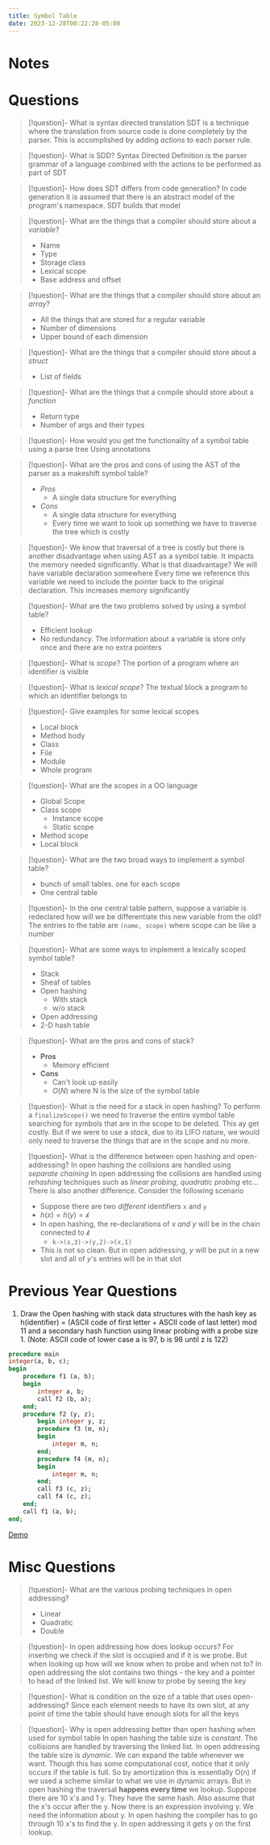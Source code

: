 ```yaml
---
title: Symbol Table
date: 2023-12-28T00:22:28-05:00
---
```

# Notes

# Questions

> [!question]- What is syntax directed translation
> SDT is a technique where the translation from source code is done completely by the parser. This is accomplished by adding *actions* to each parser rule. 

> [!question]- What is SDD?
> Syntax Directed Definition is the parser grammar of a language combined with the actions to be performed as part of SDT

> [!question]- How does SDT differs from code generation?
> In code generation it is assumed that there is an abstract model of the program's namespace. SDT builds that model

> [!question]- What are the things that a compiler should store about a *variable*?
> - Name
> - Type
> - Storage class
> - Lexical scope
> - Base address and offset

> [!question]- What are the things that a compiler should store about an *array*?
> - All the things that are stored for a regular variable
> - Number of dimensions
> - Upper bound of each dimension

> [!question]- What are the things that a compiler should store about a *struct*
> - List of fields

> [!question]- What are the things that a compile should store about a *function*
> - Return type
> - Number of args and their types

> [!question]- How would you get the functionality of a symbol table using a parse tree
> Using annotations

> [!question]- What are the pros and cons of using the AST of the parser as a makeshift symbol table?
> - *Pros*
> 	- A single data structure for everything
> - *Cons*
> 	- A single data structure for everything
> 	- Every time we want to look up something we have to traverse the tree which is costly

> [!question]- We know that traversal of a tree is costly but there is another disadvantage when using AST as a symbol table. It impacts the memory needed significantly. What is that disadvantage?
> We will have variable declaration somewhere
> Every time we reference this variable we need to include the pointer back to the original declaration. This increases memory significantly

> [!question]- What are the two problems solved by using a symbol table?
> - Efficient lookup
> - No redundancy. The information about a variable is store only once and there are no extra pointers

> [!question]- What is *scope*?
> The portion of a program where an identifier is visible

> [!question]- What is *lexical scope*?
> The textual block a program to which an identifier belongs to

> [!question]- Give examples for some lexical scopes
> - Local block
> - Method body
> - Class
> - File
> - Module
> - Whole program


> [!question]- What are the scopes in a OO language
> - Global Scope
> - Class scope
> 	- Instance scope
> 	- Static scope
> - Method scope
> - Local block

> [!question]- What are the two broad ways to implement a symbol table?
> - bunch of small tables. one for each scope
> - One central table

> [!question]- In the one central table pattern, suppose a variable is redeclared how will we be differentiate this new variable from the old?
> The entries to the table are `(name, scope)` where scope can be like a number

> [!question]- What are some ways to implement a lexically scoped symbol table?
> - Stack
> - Sheaf of tables
> - Open hashing
> 	- With stack
> 	- w/o stack
> - Open addressing
> - 2-D hash table

> [!question]- What are the pros and cons of stack?
> - **Pros**
> 	- Memory efficient
> - **Cons**
> 	- Can't look up easily
> 	- $O(N)$ where N is the size of the symbol table


> [!question]- What is the need for a stack in open hashing?
> To perform a `finalizeScope()` we need to traverse the entire symbol table searching for symbols that are in the scope to be deleted. This ay get costly. But if we were to use a *stack*, due to its LIFO nature, we would only need to traverse the things that are in the scope and no more.

> [!question]- What is the difference between open hashing and open-addressing?
> In open hashing the collisions are handled using *separate chaining*
> In open addressing the collisions are handled using *rehashing* techniques such as *linear probing, quadratic probing* etc...
> There is also another difference. Consider the following scenario
> - Suppose there are two *different* identifiers `x` and `y`
> - $h(x) = h(y) = \mathcal{k}$
> - In open hashing, the re-declarations  of *x and y* will be in the chain connected to $\mathcal{k}$
> 	- `k->(x,3)->(y,2)->(x,1)`
> - This is not so clean. But in open addressing, $y$ will be put in a new slot and all of $y$'s entries will be in that slot

# Previous Year Questions
1. Draw the Open hashing with stack data structures with the hash key as h(identifier) = (ASCII code of first letter + ASCII code of last letter) mod 11 and a secondary hash function using linear probing with a probe size 1. (Note: ASCII code of lower case a is 97, b is 98 until z is 122)
```pascal
procedure main
integer(a, b, c);
begin 
    procedure f1 (a, b);
    begin
        integer a, b;
        call f2 (b, a);
    end;
    procedure f2 (y, z);
        begin integer y, z;
        procedure f3 (m, n);
        begin 
            integer m, n;
        end;
        procedure f4 (m, n);
        begin
            integer m, n;
        end;
        call f3 (c, z);
        call f4 (c, z);
    end;
    call f1 (a, b);
end;
```
<a href="symbolTableDemo.html">Demo</a>


# Misc Questions
> [!question]- What are the various probing techniques in open addressing?
> - Linear
> - Quadratic
> - Double

> [!question]- In open addressing how does lookup occurs? For inserting we check if the slot is occupied and if it is we probe. But when looking up how will we know when to probe and when not to?
> In open addressing the slot contains two things - the key and a pointer to head of the linked list. We will know to probe by seeing the key

> [!question]- What is condition on the size of a table that uses open-addressing?
> Since each element needs to have its own slot, at any point of time the table should have enough slots for all the keys

> [!question]- Why is open addressing better than open hashing when used for symbol table
> In open hashing the table size is *constant*. The collisions are handled by traversing the linked list. 
> In open addressing the table size is *dynamic*. We can expand the table whenever we want. Though this has some computational cost, notice that it only occurs if the table is full. So by amortization this is essentially O(n) if we used a scheme similar to what we use in dynamic arrays. But in open hashing the traversal **happens every time** we lookup.
> Suppose there are 10 x's and 1 y. They have the same hash. Also assume that the x's occur after the y. Now there is an expression involving y. We need the information about y. In open hashing the compiler has to go through 10 x's to find the y. In open addressing it gets y on the first lookup.